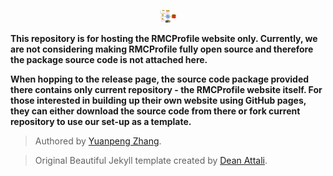 <p align="center">
  <img src="/docs/assets/img/Complexmodelling_rmc.png" style="height:20px;"/>
</p>

**This repository is for hosting the RMCProfile website only. Currently, we are not considering making RMCProfile fully open source and therefore the package source code is not attached here.**

**When hopping to the release page, the source code package provided there contains only current repository - the RMCProfile website itself. For those interested in building up their own website using GitHub pages, they can either download the source code from there or fork current repository to use our set-up as a template.**

> Authored by <a target="_blank" href="https://www.iris2020.net">Yuanpeng Zhang</a>.

> Original Beautiful Jekyll template created by <a target="_blank" href="https://github.com/daattali/beautiful-jekyll">Dean Attali</a>.

